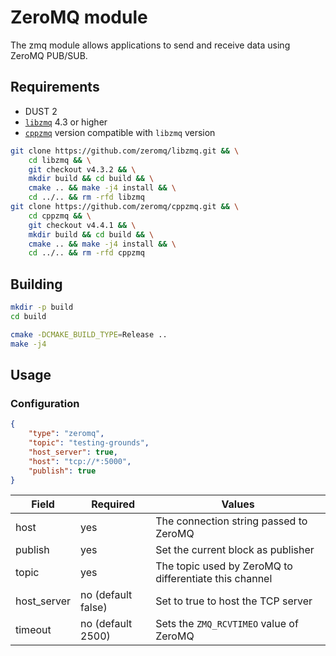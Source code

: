 # ZeroMQ module

The zmq module allows applications to send and receive data using ZeroMQ PUB/SUB.

## Requirements

* DUST 2
* [`libzmq`](https://github.com/zeromq/libzmq) 4.3 or higher
* [`cppzmq`](https://github.com/zeromq/cppzmq) version compatible with `libzmq` version

```bash
git clone https://github.com/zeromq/libzmq.git && \
    cd libzmq && \
    git checkout v4.3.2 && \
    mkdir build && cd build && \
    cmake .. && make -j4 install && \
    cd ../.. && rm -rfd libzmq
git clone https://github.com/zeromq/cppzmq.git && \
    cd cppzmq && \
    git checkout v4.4.1 && \
    mkdir build && cd build && \
    cmake .. && make -j4 install && \
    cd ../.. && rm -rfd cppzmq
```

## Building

```bash
mkdir -p build
cd build

cmake -DCMAKE_BUILD_TYPE=Release ..
make -j4
```

## Usage

### Configuration

```json
{
    "type": "zeromq",
    "topic": "testing-grounds",            
    "host_server": true,
    "host": "tcp://*:5000",
    "publish": true
}
```

| Field | Required | Values |
| --- | --- | --- |
| host | yes | The connection string passed to ZeroMQ |
| publish | yes | Set the current block as publisher |
| topic | yes | The topic used by ZeroMQ to differentiate this channel |
| host_server | no (default false) | Set to true to host the TCP server |
| timeout | no (default 2500) | Sets the `ZMQ_RCVTIMEO` value of ZeroMQ |

